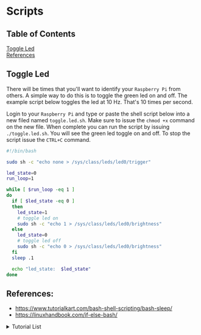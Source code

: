 # Scripts 


## Table of Contents

[Toggle Led](#toggleled)<br>
[References](#references)<br>

<div id='toggleled'/>

## Toggle Led
There will be times that you'll want to identify your `Raspberry Pi` from others. A simple way to do this is to toggle the green led on and off. The example script below toggles the led at 10 Hz. That's 10 times per second.


Login to your `Raspberry Pi` and type or paste the shell script below into a new filed named `toggle.led.sh`. Make sure to issue the `chmod +x` command on the new file. When complete you can run the script by issuing `./toggle.led.sh`. You will see the green led toggle on and off. To stop the script issue the `CTRL+C` command.


```bash
#!/bin/bash

sudo sh -c "echo none > /sys/class/leds/led0/trigger"

led_state=0
run_loop=1

while [ $run_loop -eq 1 ]
do
  if [ $led_state -eq 0 ]
  then
    led_state=1
    # toggle led on
    sudo sh -c "echo 1 > /sys/class/leds/led0/brightness"
  else
    led_state=0
    # toggle led off
    sudo sh -c "echo 0 > /sys/class/leds/led0/brightness"
  fi
  sleep .1

  echo "led_state:  $led_state"
done
```

<div id='references'/>

## References: 
 - https://www.tutorialkart.com/bash-shell-scripting/bash-sleep/
 - https://linuxhandbook.com/if-else-bash/

 <details><summary>Tutorial List</summary>
<br>
 
### Prep
 
[Raspberry Pi Prep](/prep/README.md)<br>
[(Bonus) Flashing OS image to SD card: Linux Version](prep/README2.md)<br>
 
### Linux - WSl setup
 
[Operating System (Linux)](linux/README.md)<br>
[Toggle Raspberry Pi led light](linux/embed/README.md)<br>
[Autoboot Services](linux/embed/sysd/README.md)<br>

 
 
### Database
 
[(Part 1) Database (MySQL)](db/README.md)<br>
[(Part 2)  Tables, Querys, and SQL](db/README2.md)<br>
[(Part 3)  Working with Relations](db/README3.md)<br>
[(Part 4) Putting it all together](db/README4.md)<br>
[(Extras) Setting MySQL Timezone on Raspberry Pi](db/MYSQLTZ.md)<br>
 
### Web
 
[Getting Started with Node](web/README.md)<br>
[(Part 1) Web API (Node)](web/api/js/src/iotapi/README.md)<br>
[(Part 2) Web API (Node)](web/api/js/src/iotapi/README2.md)<br>
[(Part 3) Web API (Node)](web/api/js/src/iotapi/README3.md)<br>
[(Part 4) Web API (Node)](web/api/js/src/iotapi/README4.md)<br>
[(Part 5) Web API (Node)](web/api/js/src/iotapi/README5.md)<br>
 
### UX
 
[Angular (Web Framework)](web/ux/README.md)<br>
[Angular (Web Framework) (Part 1)](web/ux/README2.md)<br>
[Angular (Web Framework) (Part 2)](web/ux/README3.md)<br>
[Angular (Web Framework) (Part 3)](web/ux/README4.md)<br>
 
### API
 
[Installing MySQL Connector for Python](web/api/py/README.md)
 
### Cryptography
 
[Crypto](web/CRYPTO.md)<br>
 
</details>
